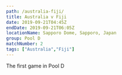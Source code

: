 ```yaml
---
path: /australia-fiji/
title: Australia v Fiji
date: 2019-09-21T04:45Z
endDate: 2019-09-21T06:05Z
locationName: Sapporo Dome, Sapporo, Japan
group: Pool D
matchNumber: 2
tags: ["Australia","Fiji"]
---
```

The first game in Pool D